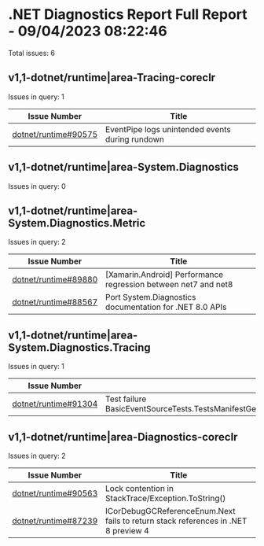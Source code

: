 # .NET Diagnostics Report Full Report - 09/04/2023 08:22:46

Total issues: 6

## v1,1-dotnet/runtime|area-Tracing-coreclr

Issues in query: 1

| **Issue Number** | **Title** |
| :--------------: | --------- |
| [dotnet/runtime#90575](https://github.com/dotnet/runtime/issues/90575) | EventPipe logs unintended events during rundown |

## v1,1-dotnet/runtime|area-System.Diagnostics

Issues in query: 0

## v1,1-dotnet/runtime|area-System.Diagnostics.Metric

Issues in query: 2

| **Issue Number** | **Title** |
| :--------------: | --------- |
| [dotnet/runtime#89880](https://github.com/dotnet/runtime/issues/89880) | [Xamarin.Android] Performance regression between net7 and net8 |
| [dotnet/runtime#88567](https://github.com/dotnet/runtime/issues/88567) | Port System.Diagnostics documentation for .NET 8.0 APIs |

## v1,1-dotnet/runtime|area-System.Diagnostics.Tracing

Issues in query: 1

| **Issue Number** | **Title** |
| :--------------: | --------- |
| [dotnet/runtime#91304](https://github.com/dotnet/runtime/issues/91304) | Test failure BasicEventSourceTests.TestsManifestGeneration.Test_EventSource_EtwManifestGenerationRollover |

## v1,1-dotnet/runtime|area-Diagnostics-coreclr

Issues in query: 2

| **Issue Number** | **Title** |
| :--------------: | --------- |
| [dotnet/runtime#90563](https://github.com/dotnet/runtime/issues/90563) | Lock contention in StackTrace/Exception.ToString() |
| [dotnet/runtime#87239](https://github.com/dotnet/runtime/issues/87239) | ICorDebugGCReferenceEnum.Next fails to return stack references in .NET 8 preview 4 |

